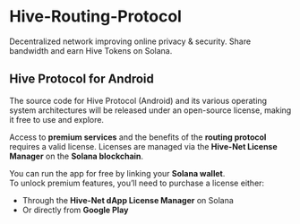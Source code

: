 # Hive-Routing-Protocol
Decentralized network improving online privacy &amp; security. Share bandwidth and earn Hive Tokens on Solana.

## Hive Protocol for Android

The source code for Hive Protocol (Android) and its various operating system architectures will be released under an open-source license, making it free to use and explore.

Access to **premium services** and the benefits of the **routing protocol** requires a valid license. Licenses are managed via the **Hive-Net License Manager** on the **Solana blockchain**.

You can run the app for free by linking your **Solana wallet**.  
To unlock premium features, you’ll need to purchase a license either:

- Through the **Hive-Net dApp License Manager** on Solana  
- Or directly from **Google Play**

